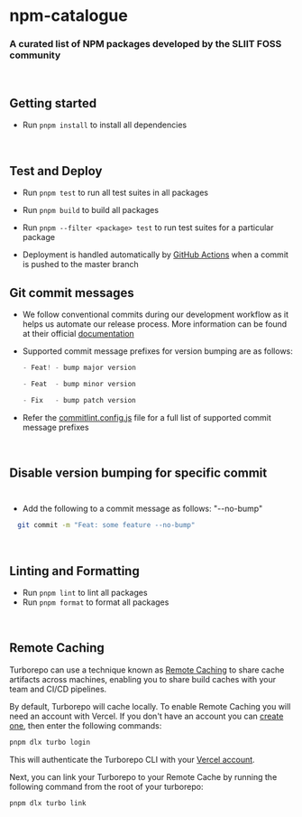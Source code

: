 # npm-catalogue

### A curated list of NPM packages developed by the SLIIT FOSS community

<br/>

## Getting started

- Run `pnpm install` to install all dependencies

<br/>

## Test and Deploy

- Run `pnpm test` to run all test suites in all packages
- Run `pnpm build` to build all packages
- Run `pnpm --filter <package> test` to run test suites for a particular package

- Deployment is handled automatically by [GitHub Actions](.github\workflows\release.yml) when a commit is pushed to the master branch
  <br/>

## Git commit messages

- We follow conventional commits during our development workflow as it helps us automate our release process. More information can be found at their official [documentation](https://www.conventionalcommits.org/en/v1.0.0-beta.4/#examples)

- Supported commit message prefixes for version bumping are as follows:

  ```js
  - Feat! - bump major version
  ```

  ```js
  - Feat  - bump minor version
  ```

  ```js
  - Fix   - bump patch version
  ```

- Refer the [commitlint.config.js](https://github.com/sliit-foss/npm-catalogue/commitlint.config.js) file for a full list of supported commit message prefixes

<br/>

## Disable version bumping for specific commit<br/><br/>

- Add the following to a commit message as follows: "--no-bump"<br/>

```bash
  git commit -m "Feat: some feature --no-bump"
```

<br/>

## Linting and Formatting

- Run `pnpm lint` to lint all packages
- Run `pnpm format` to format all packages

<br/>

## Remote Caching

Turborepo can use a technique known as [Remote Caching](https://turbo.build/repo/docs/core-concepts/remote-caching) to share cache artifacts across machines, enabling you to share build caches with your team and CI/CD pipelines.

By default, Turborepo will cache locally. To enable Remote Caching you will need an account with Vercel. If you don't have an account you can [create one](https://vercel.com/signup), then enter the following commands:

```bash
pnpm dlx turbo login
```

This will authenticate the Turborepo CLI with your [Vercel account](https://vercel.com/docs/concepts/personal-accounts/overview).

Next, you can link your Turborepo to your Remote Cache by running the following command from the root of your turborepo:

```bash
pnpm dlx turbo link
```
